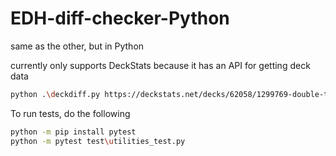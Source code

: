 # EDH-diff-checker-Python
same as the other, but in Python

currently only supports DeckStats because it has an API for getting deck data

```bash
python .\deckdiff.py https://deckstats.net/decks/62058/1299769-double-titan https://deckstats.net/decks/62058/808205-raza-frog
```

To run tests, do the following

```bash
python -m pip install pytest
python -m pytest test\utilities_test.py 
